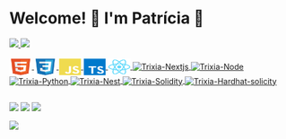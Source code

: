 # Welcome! 🩵 I'm Patrícia 💙
<div align="left">
  <a href="https://github.com/tricia-sz">
  <img height="180em" src="https://github-readme-stats.vercel.app/api?username=tricia-sz&show_icons=true&theme=transparent&text_color=778899&title_color=006AFF&ring_color=006AFF&rank_icon=github&icon_color=006AFF&custom_title=Trícia_Developer:"/>
  <img height="180em"  src="https://github-readme-stats.vercel.app/api/top-langs/?username=tricia-sz&layout=donut&langs_count=7&theme=transparent&text_color=778899&"/>
    
</div>
<div>

</div>
<!-- ICONES DAS TECHS QUE TRABALHO/ESTUDO -->
<div style="display: inline_block"><br>
  <img align="center" alt="Trixia-HTML" height="30" width="40" src="https://raw.githubusercontent.com/devicons/devicon/master/icons/html5/html5-original.svg">
  <img align="center" alt="Trixia-CSS" height="30" width="40" src="https://raw.githubusercontent.com/devicons/devicon/master/icons/css3/css3-original.svg">
  <img align="center" alt="Trixia-Js" height="30" width="40" src="https://raw.githubusercontent.com/devicons/devicon/master/icons/javascript/javascript-plain.svg">
  <img align="center" alt="Trixia-Ts" height="30" width="40" src="https://raw.githubusercontent.com/devicons/devicon/master/icons/typescript/typescript-plain.svg">
  <img align="center" alt="Trixia-React" height="30" width="40" src="https://raw.githubusercontent.com/devicons/devicon/master/icons/react/react-original.svg">
    <img align="center" alt="Trixia-Nextjs" height="30" width="40"  src="https://cdn.jsdelivr.net/gh/devicons/devicon@latest/icons/nextjs/nextjs-original.svg" />
  <img align="center" alt="Trixia-Node" height="30" width="40" src="https://cdn.jsdelivr.net/gh/devicons/devicon/icons/nodejs/nodejs-original.svg" />
  <img align="center" alt="Trixia-Python" height="30" width="40" src="https://cdn.jsdelivr.net/gh/devicons/devicon/icons/postgresql/postgresql-original.svg" />
  <img  align="center" alt="Trixia-Nest" height="30" width="40" src="https://cdn.jsdelivr.net/gh/devicons/devicon@latest/icons/nestjs/nestjs-original.svg" />
  <img align="center" alt="Trixia-Solidity" height="30" width="40"  src="https://cdn.jsdelivr.net/gh/devicons/devicon@latest/icons/solidity/solidity-original.svg" />
  <img  align="center" alt="Trixia-Hardhat-solicity" height="30" width="40" src="https://cdn.jsdelivr.net/gh/devicons/devicon@latest/icons/hardhat/hardhat-original.svg" />
</div>
  
##
<!-- ICONES DAS REDES SOCIAIS -->
<div>
  <a href="https://www.linkedin.com/in/patr%C3%ADcia-souza-261304177/" target="_blank"><img src="https://img.shields.io/badge/-LinkedIn-%230077B5?style=for-the-badge&logo=linkedin&logoColor=white" target="_blank"></a> 
   <a href = "mailto:patricia.sz.br@gmail.com"><img src="https://img.shields.io/badge/Gmail-D14836?style=for-the-badge&logo=gmail&logoColor=white"_blank"></a>
   <a href="https://discord.gg/y_trixia#3997" target="_blank"><img src="https://img.shields.io/badge/Discord-7289DA?style=for-the-badge&logo=discord&logoColor=white" target="_blank"></a> 
 
 <a href="https://www.linkedin.com/in/patr%C3%ADcia-souza-261304177/" target="_blank"><img src="https://img.shields.io/badge/Arch_Linux-1793D1?style=for-the-badge&logo=arch-linux&logoColor=white" target="_blank"></a> 
</div>
    
##
